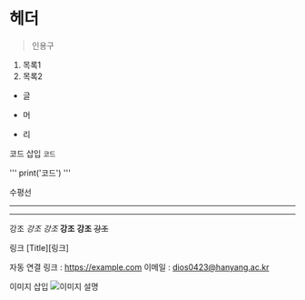 # 헤더

> 인용구

1. 목록1
2. 목록2

* 글
- 머
+ 리

코드 삽입
`코드`

'''
print('코드')
'''

수평선
* * *
-----

강조
*강조*
_강조_
**강조**
__강조__
~~강조~~

링크
[Title][링크]

자동 연결
링크 : <https://example.com>
이메일 : <dios0423@hanyang.ac.kr>

이미지 삽입
![이미지 설명](경로)

